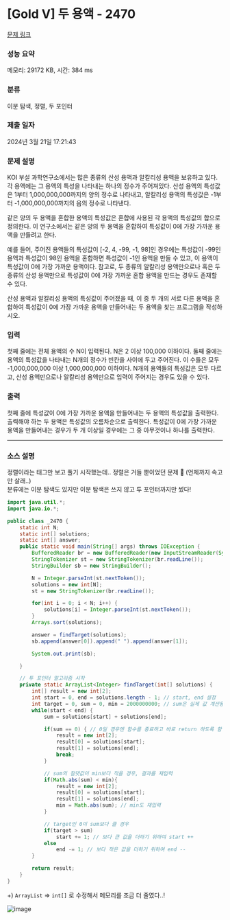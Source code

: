 # [Gold V] 두 용액 - 2470 

[문제 링크](https://www.acmicpc.net/problem/2470) 

### 성능 요약

메모리: 29172 KB, 시간: 384 ms

### 분류

이분 탐색, 정렬, 두 포인터

### 제출 일자

2024년 3월 21일 17:21:43

### 문제 설명

<p>KOI 부설 과학연구소에서는 많은 종류의 산성 용액과 알칼리성 용액을 보유하고 있다. 각 용액에는 그 용액의 특성을 나타내는 하나의 정수가 주어져있다.  산성 용액의 특성값은 1부터 1,000,000,000까지의 양의 정수로 나타내고, 알칼리성 용액의 특성값은 -1부터 -1,000,000,000까지의 음의 정수로 나타낸다.</p>

<p>같은 양의 두 용액을 혼합한 용액의 특성값은 혼합에 사용된 각 용액의 특성값의 합으로 정의한다. 이 연구소에서는 같은 양의 두 용액을 혼합하여 특성값이 0에 가장 가까운 용액을 만들려고 한다. </p>

<p>예를 들어, 주어진 용액들의 특성값이 [-2, 4, -99, -1, 98]인 경우에는 특성값이 -99인 용액과 특성값이 98인 용액을 혼합하면 특성값이 -1인 용액을 만들 수 있고, 이 용액이 특성값이 0에 가장 가까운 용액이다. 참고로, 두 종류의 알칼리성 용액만으로나 혹은 두 종류의 산성 용액만으로 특성값이 0에 가장 가까운 혼합 용액을 만드는 경우도 존재할 수 있다.</p>

<p>산성 용액과 알칼리성 용액의 특성값이 주어졌을 때, 이 중 두 개의 서로 다른 용액을 혼합하여 특성값이 0에 가장 가까운 용액을 만들어내는 두 용액을 찾는 프로그램을 작성하시오.</p>

### 입력 

 <p>첫째 줄에는 전체 용액의 수 N이 입력된다. N은 2 이상 100,000 이하이다. 둘째 줄에는 용액의 특성값을 나타내는 N개의 정수가 빈칸을 사이에 두고 주어진다. 이 수들은 모두 -1,000,000,000 이상 1,000,000,000 이하이다. N개의 용액들의 특성값은 모두 다르고, 산성 용액만으로나 알칼리성 용액만으로 입력이 주어지는 경우도 있을 수 있다.</p>

### 출력 

 <p>첫째 줄에 특성값이 0에 가장 가까운 용액을 만들어내는 두 용액의 특성값을 출력한다. 출력해야 하는 두 용액은 특성값의 오름차순으로 출력한다. 특성값이 0에 가장 가까운 용액을 만들어내는 경우가 두 개 이상일 경우에는 그 중 아무것이나 하나를 출력한다.</p>

---
### 소스 설명
정렬이라는 태그만 보고 풀기 시작했는데.. 정렬은 거들 뿐이었던 문제 🥲 (언제까지 속고만 살래..)   
분류에는 이분 탐색도 있지만 이분 탐색은 쓰지 않고 투 포인터까지만 썼다!   

```java
import java.util.*;
import java.io.*;

public class _2470 {
    static int N;
    static int[] solutions;
    static int[] answer;
    public static void main(String[] args) throws IOException {
        BufferedReader br = new BufferedReader(new InputStreamReader(System.in));
        StringTokenizer st = new StringTokenizer(br.readLine());
        StringBuilder sb = new StringBuilder();

        N = Integer.parseInt(st.nextToken());
        solutions = new int[N];
        st = new StringTokenizer(br.readLine());

        for(int i = 0; i < N; i++) {
            solutions[i] = Integer.parseInt(st.nextToken());
        }
        Arrays.sort(solutions);

        answer = findTarget(solutions);
        sb.append(answer[0]).append(" ").append(answer[1]);

        System.out.print(sb);

    }

    // 투 포인터 알고리즘 시작
    private static ArrayList<Integer> findTarget(int[] solutions) {
        int[] result = new int[2];
        int start = 0, end = solutions.length - 1; // start, end 설정
        int target = 0, sum = 0, min = 2000000000; // sum은 실제 값 계산용, min은 0과의 오차값 계산용
        while(start < end) {
            sum = solutions[start] + solutions[end];

            if(sum == 0) { // 0일 경우엔 함수를 종료하고 바로 return 하도록 함
                result = new int[2];
                result[0] = solutions[start];
                result[1] = solutions[end];
                break;
            }

            // sum의 절댓값이 min보다 작을 경우, 결과를 재입력
            if(Math.abs(sum) < min){
                result = new int[2];
                result[0] = solutions[start];
                result[1] = solutions[end];
                min = Math.abs(sum); // min도 재입력
            }

            // target인 0이 sum보다 클 경우
            if(target > sum)
                start += 1; // 보다 큰 값을 더하기 위하여 start ++
            else
                end -= 1; // 보다 작은 값을 더하기 위하여 end --
        }

        return result;
    }
}
```
+) ```ArrayList``` => ```int[]``` 로 수정해서 메모리를 조금 더 줄였다..!    
    
![image](https://github.com/zzex3on/CodingTest/assets/87990439/12093d24-8956-459b-9c6d-dee186438556)
